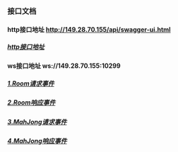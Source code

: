 ### 接口文档

#### http接口地址 http://149.28.70.155/api/swagger-ui.html
##### <a href="http://149.28.70.155/api/swagger-ui.html">http接口地址</a>

#### ws接口地址 ws://149.28.70.155:10299
##### <a href="docs/1.Room请求事件.md">1.Room请求事件</a>
##### <a href="docs/2.Room响应事件.md">2.Room响应事件</a>
##### <a href="docs/3.MahJong请求事件.md">3.MahJong请求事件</a>
##### <a href="docs/4.MahJong响应事件.md">4.MahJong响应事件</a>
